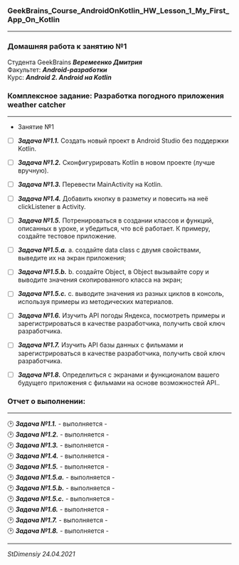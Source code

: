 ### GeekBrains_Course_AndroidOnKotlin_HW_Lesson_1_My_First_App_On_Kotlin
---
### Домашняя работа к занятию №1
Студента GeekBrains ***Веремеенко Дмитрия***    
Факультет: ***Android-разработки***    
Курс: ***Android 2. Android на Kotlin***    
### Комплексное задание: Разработка погодного приложения weather catcher
---
- Занятие №1
- [ ] ***Задача №1.1.***	Создать новый проект в Android Studio без поддержки Kotlin.   
- [ ] ***Задача №1.2.***	Сконфигурировать Kotlin в новом проекте (лучше вручную).    
- [ ] ***Задача №1.3.***	Перевести MainActivity на Kotlin. 
- [ ] ***Задача №1.4.***	Добавить кнопку в разметку и повесить на неё clickListener в Activity. 
- [ ] ***Задача №1.5.***	Потренироваться в создании классов и функций, описанных в уроке, и убедиться, что всё работает. К примеру, создайте тестовое приложение. 
- [ ] ***Задача №1.5.a.***	a.	создайте data class с двумя свойствами, выведите их на экран приложения;
- [ ] ***Задача №1.5.b.***	b.	создайте Object, в Object вызывайте copy и выводите значения скопированного класса на экран;
- [ ] ***Задача №1.5.c.***	c.	выводите значения из разных циклов в консоль, используя примеры из методических материалов.
- [ ] ***Задача №1.6.***	Изучить API погоды Яндекса, посмотреть примеры и зарегистрироваться в качестве разработчика, получить свой ключ разработчика.
- [ ] ***Задача №1.7.***	Изучить API базы данных с фильмами и зарегистрироваться в качестве разработчика, получить свой ключ разработчика.
- [ ] ***Задача №1.8.***	Определиться с экранами и функционалом вашего будущего приложения с фильмами на основе возможностей API..


### Отчет о выполнении:
---    
:clock2: ***Задача №1.1.*** - выполняется -    
:clock2: ***Задача №1.2.*** - выполняется -    
:clock2: ***Задача №1.3.*** - выполняется -       
:clock2: ***Задача №1.4.***	- выполняется -  
:clock2: ***Задача №1.5.***	- выполняется -  
:clock2: ***Задача №1.5.a.*** - выполняется -            
:clock2: ***Задача №1.5.b.*** - выполняется -        
:clock2: ***Задача №1.5.c.*** - выполняется -    
:clock2: ***Задача №1.6.***	- выполняется -            
:clock2: ***Задача №1.7.***	- выполняется -    
:clock2: ***Задача №1.8.***	- выполняется -        

---   

*StDimensiy 24.04.2021*
